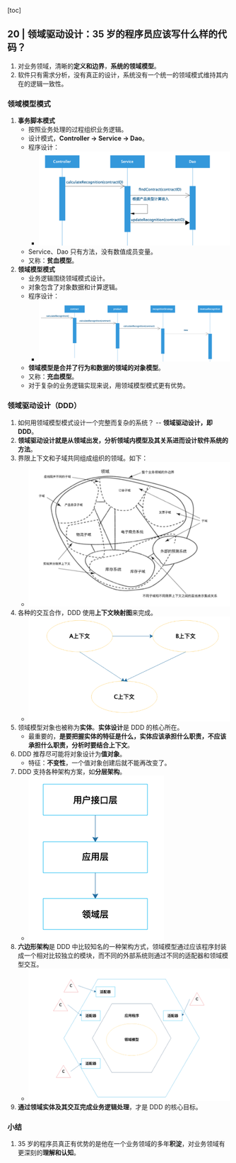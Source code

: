 [toc]

## 20 | 领域驱动设计：35 岁的程序员应该写什么样的代码？

1.  对业务领域，清晰的**定义和边界**，**系统的领域模型**。
2.  软件只有需求分析，没有真正的设计，系统没有一个统一的领域模式维持其内在的逻辑一致性。

### 领域模型模式

1.  **事务脚本模式**
    -   按照业务处理的过程组织业务逻辑。
    -   设计模式，**Controller -> Service -> Dao**。
    -   程序设计：
        -   ![img](imgs/0f207cfe38ec0bf2fed2a6e7a6517620.png)
    -   Service、Dao 只有方法，没有数值成员变量。
    -   又称：**贫血模型**。
2.  **领域模型模式**
    -   业务逻辑围绕领域模式设计。
    -   对象包含了对象数据和计算逻辑。
    -   程序设计：
        -   ![img](imgs/00974ec0e16cb4fa0045303162b95076.png)
    -   **领域模型是合并了行为和数据的领域的对象模型**。
    -   又称：**充血模型**。
    -   对于复杂的业务逻辑实现来说，用领域模型模式更有优势。

### 领域驱动设计（DDD）

1.  如何用领域模型模式设计一个完整而复杂的系统？ -- **领域驱动设计，即 DDD**。
2.  **领域驱动设计就是从领域出发，分析领域内模型及其关系进而设计软件系统的方法**。
3.  界限上下文和子域共同组成组织的领域。如下：
    -   ![img](imgs/fc05b9e59b857be7eb79fd42d7b4741a.jpg)
4.  各种的交互合作，DDD 使用**上下文映射图**来完成。
    -   ![img](imgs/0a802030bd21f0234fe0814a8f4c3fbb.png)
5.  领域模型对象也被称为**实体**。**实体设计**是 DDD 的核心所在。
    -   最重要的，**是要把握实体的特征是什么，实体应该承担什么职责，不应该承担什么职责，分析时要结合上下文**。
6.  DDD 推荐尽可能将对象设计为**值对象**。
    -   特征：**不变性**，一个值对象创建后就不能再改变了。
7.  DDD 支持各种架构方案，如**分层架构**。
    -   ![img](imgs/0a2b32ee054a0c9bcc202c6f7c043c1c.png)
8.  **六边形架构**是 DDD 中比较知名的一种架构方式，领域模型通过应该程序封装成一个相对比较独立的模块，而不同的外部系统则通过不同的适配器和领域模型交互。
    -   ![img](imgs/e4506951ed15f90bd4c61c8fe58ef40d.png)
9.  **通过领域实体及其交互完成业务逻辑处理**，才是 DDD 的核心目标。

### 小结

1.  35 岁的程序员真正有优势的是他在一个业务领域的多年**积淀**，对业务领域有更深刻的**理解和认知**。


